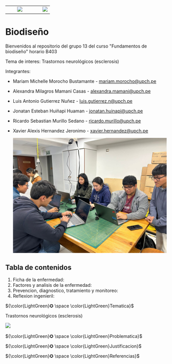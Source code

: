<table>
   <tr>
      <td valign="top">
         &nbsp;&nbsp;&nbsp;&nbsp;&nbsp;&nbsp;&nbsp;&nbsp;<img src="https://www.grupolarabida.org/wp-content/uploads/2020/11/Copia-de-Imagotipo-PUCP-alta_resolucion-1.png" width="300">
      </td>
      <td valign ="middle">
         &nbsp;&nbsp;&nbsp;&nbsp;&nbsp;&nbsp;&nbsp;&nbsp;&nbsp;&nbsp;&nbsp;&nbsp;&nbsp;<img src="https://ialtura.cayetano.edu.pe/wp-content/uploads/sites/69/2023/10/LogoCayetanoFullColor.png" width="300">
      </td>
   </tr>
</table>

<h1>Biodiseño</h1>
Bienvenidos al repositorio del grupo 13 del curso "Fundamentos de biodiseño" horario B403

Tema de interes: Trastornos neurológicos (esclerosis)

Integrantes:
- Mariam Michelle Morocho Bustamante - mariam.morocho@upch.pe
- Alexandra Milagros Mamani Casas - alexandra.mamani@upch.pe
- Luis Antonio Gutierrez Nuñez - luis.gutierrez.n@upch.pe
- Jonatan Esteban Huiñapi Huaman - jonatan.huinapi@upch.pe
- Ricardo Sebastian Murillo Sedano -  ricardo.murillo@upch.pe
- Xavier Alexis Hernandez Jeronimo - xavier.hernandez@upch.pe

  <img src="Imagenes/group pic.jpg" width="500" />

<h2>Tabla de contenidos</h2>

1. Ficha de la enfermedad:
2. Factores y analisis de la enfermedad:
3. Prevencion, diagnostico, tratamiento y monitoreo:
4. Reflexion ingenieril:  

${\color{LightGreen}✪ \space \color{LightGreen}Tematica}$

Trastornos neurológicos (esclerosis) 

<img src="https://encrypted-tbn0.gstatic.com/images?q=tbn:ANd9GcQT3j07IDiKsIEHoLznQWiIPJS87PHPTX5mZQ&s" width="300"/>

${\color{LightGreen}✪ \space \color{LightGreen}Problematica}$	

${\color{LightGreen}✪ \space \color{LightGreen}Justificacion}$	

${\color{LightGreen}✪ \space \color{LightGreen}Referencias}$	


 



